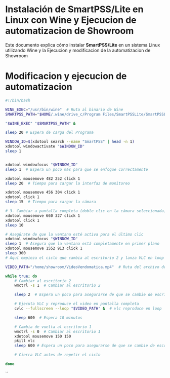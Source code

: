 # Instalación de SmartPSS/Lite en Linux con Wine y Ejecucion de automatizacion de Showroom

Este documento explica cómo instalar **SmartPSS/Lite** en un sistema Linux utilizando Wine y la Ejecucion y modificacion de la automatizacion de Showroom

# Modificacion y ejecucion de automatizacion




```bash
#!/bin/bash

WINE_EXEC="/usr/bin/wine"  # Ruta al binario de Wine
SMARTPSS_PATH="$HOME/.wine/drive_c/Program Files/SmartPSSLite/SmartPSSLite.exe"

"$WINE_EXEC" "$SMARTPSS_PATH" &

sleep 20 # Espera de carga del Programa

WINDOW_ID=$(xdotool search --name "SmartPSS" | head -n 1)
xdotool windowactivate "$WINDOW_ID"
sleep 1


xdotool windowfocus "$WINDOW_ID"
sleep 1  # Espera un poco más para que se enfoque correctamente

xdotool mousemove 482 252 click 1
sleep 20  # Tiempo para cargar la interfaz de monitoreo

xdotool mousemove 456 304 click 1
xdotool click 1
sleep 15  # Tiempo para cargar la cámara

# 3. Cambiar a pantalla completa (doble clic en la cámara seleccionada)
xdotool mousemove 660 327 click 1
xdotool click 1
sleep 10

# Asegúrate de que la ventana esté activa para el último clic
xdotool windowfocus "$WINDOW_ID"
sleep 1  # Asegura que la ventana está completamente en primer plano
xdotool mousemove 1552 913 click 1
sleep 300
# Aquí empieza el ciclo que cambia al escritorio 2 y lanza VLC en loop

VIDEO_PATH="/home/showroom/VideoVendomatica.mp4"  # Ruta del archivo de video que quieres mostrar

while true; do
    # Cambiar al escritorio 2
    wmctrl -s 1  # Cambiar al escritorio 2

    sleep 2  # Espera un poco para asegurarse de que se cambie de escritorio

    # Ejecuta VLC y reproduce el video en pantalla completa
    cvlc --fullscreen --loop "$VIDEO_PATH" &  # vlc reproduce en loop

    sleep 600  # Espera 10 minutos

    # Cambia de vuelta al escritorio 1
    wmctrl -s 0  # Cambiar al escritorio 1
    xdotool mousemove 150 150 
    pkill vlc
    sleep 600 # Espera un poco para asegurarse de que se cambie de escritorio

    # Cierra VLC antes de repetir el ciclo

done
```
``
